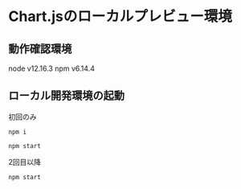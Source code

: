 # Chart.jsのローカルプレビュー環境

## 動作確認環境
node v12.16.3
npm v6.14.4

## ローカル開発環境の起動

初回のみ
```
npm i
```

```
npm start
```

2回目以降

```
npm start
```

